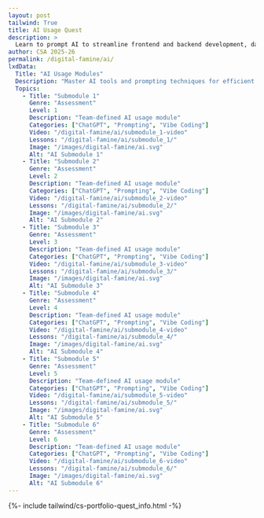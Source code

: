 ```yaml
---
layout: post 
tailwind: True
title: AI Usage Quest
description: >
  Learn to prompt AI to streamline frontend and backend development, data visualization, and resume building
author: CSA 2025-26
permalink: /digital-famine/ai/
lxdData:
  Title: "AI Usage Modules"
  Description: "Master AI tools and prompting techniques for efficient development!"
  Topics:
    - Title: "Submodule 1"
      Genre: "Assessment"
      Level: 1
      Description: "Team-defined AI usage module"
      Categories: ["ChatGPT", "Prompting", "Vibe Coding"]
      Video: "/digital-famine/ai/submodule_1-video"
      Lessons: "/digital-famine/ai/submodule_1/"
      Image: "/images/digital-famine/ai.svg"
      Alt: "AI Submodule 1"
    - Title: "Submodule 2"
      Genre: "Assessment"
      Level: 2
      Description: "Team-defined AI usage module"
      Categories: ["ChatGPT", "Prompting", "Vibe Coding"]
      Video: "/digital-famine/ai/submodule_2-video"
      Lessons: "/digital-famine/ai/submodule_2/"
      Image: "/images/digital-famine/ai.svg"
      Alt: "AI Submodule 2"
    - Title: "Submodule 3"
      Genre: "Assessment"
      Level: 3
      Description: "Team-defined AI usage module"
      Categories: ["ChatGPT", "Prompting", "Vibe Coding"]
      Video: "/digital-famine/ai/submodule_3-video"
      Lessons: "/digital-famine/ai/submodule_3/"
      Image: "/images/digital-famine/ai.svg"
      Alt: "AI Submodule 3"
    - Title: "Submodule 4"
      Genre: "Assessment"
      Level: 4
      Description: "Team-defined AI usage module"
      Categories: ["ChatGPT", "Prompting", "Vibe Coding"]
      Video: "/digital-famine/ai/submodule_4-video"
      Lessons: "/digital-famine/ai/submodule_4/"
      Image: "/images/digital-famine/ai.svg"
      Alt: "AI Submodule 4"
    - Title: "Submodule 5"
      Genre: "Assessment"
      Level: 5
      Description: "Team-defined AI usage module"
      Categories: ["ChatGPT", "Prompting", "Vibe Coding"]
      Video: "/digital-famine/ai/submodule_5-video"
      Lessons: "/digital-famine/ai/submodule_5/"
      Image: "/images/digital-famine/ai.svg"
      Alt: "AI Submodule 5"
    - Title: "Submodule 6"
      Genre: "Assessment"
      Level: 6
      Description: "Team-defined AI usage module"
      Categories: ["ChatGPT", "Prompting", "Vibe Coding"]
      Video: "/digital-famine/ai/submodule_6-video"
      Lessons: "/digital-famine/ai/submodule_6/"
      Image: "/images/digital-famine/ai.svg"
      Alt: "AI Submodule 6"
---
```

{%- include tailwind/cs-portfolio-quest_info.html -%}